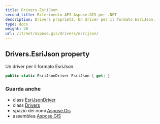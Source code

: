```yaml
---
title: Drivers.EsriJson
second_title: Riferimento API Aspose.GIS per .NET
description: Drivers proprietà. Un driver per il formato EsriJson.
type: docs
weight: 30
url: /it/net/aspose.gis/drivers/esrijson/
---
```

## Drivers.EsriJson property

Un driver per il formato EsriJson.

```csharp
public static EsriJsonDriver EsriJson { get; }
```

### Guarda anche

* class [EsriJsonDriver](../../../aspose.gis.formats.esrijson/esrijsondriver/)
* class [Drivers](../)
* spazio dei nomi [Aspose.Gis](../../drivers/)
* assemblea [Aspose.GIS](../../../)


